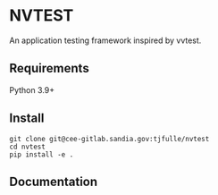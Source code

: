 # NVTEST

An application testing framework inspired by vvtest.

## Requirements

Python 3.9+

## Install

```console
git clone git@cee-gitlab.sandia.gov:tjfulle/nvtest
cd nvtest
pip install -e .
```

## Documentation

[](./docs/source/index.rst)
